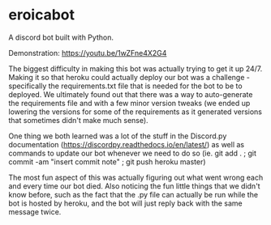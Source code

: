 # eroicabot
A discord bot built with Python. 

Demonstration: https://youtu.be/1wZFne4X2G4

The biggest difficulty in making this bot was actually trying to get it up 24/7. Making it so that heroku could actually deploy our bot was a challenge - specifically the requirements.txt file that is needed for the bot to be to deployed. We ultimately found out that there was a way to auto-generate the requirements file and with a few minor version tweaks (we ended up lowering the versions for some of the requirements as it generated versions that sometimes didn't make much sense).

One thing we both learned was a lot of the stuff in the Discord.py documentation (https://discordpy.readthedocs.io/en/latest/) as well as commands to update our bot whenever we need to do so (ie. git add . ; git commit -am "insert commit note" ; git push heroku master)

The most fun aspect of this was actually figuring out what went wrong each and every time our bot died. Also noticing the fun little things that we didn't know before, such as the fact that the .py file can actually be run while the bot is hosted by heroku, and the bot will just reply back with the same message twice.

